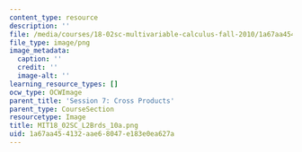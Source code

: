```yaml
---
content_type: resource
description: ''
file: /media/courses/18-02sc-multivariable-calculus-fall-2010/1a67aa454132aae68047e183e0ea627a_MIT18_02SC_L2Brds_10a.png
file_type: image/png
image_metadata:
  caption: ''
  credit: ''
  image-alt: ''
learning_resource_types: []
ocw_type: OCWImage
parent_title: 'Session 7: Cross Products'
parent_type: CourseSection
resourcetype: Image
title: MIT18_02SC_L2Brds_10a.png
uid: 1a67aa45-4132-aae6-8047-e183e0ea627a
---
```

